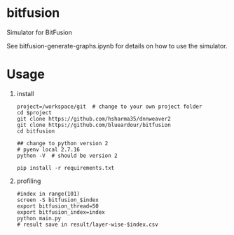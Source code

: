 # bitfusion
Simulator for BitFusion

See bitfusion-generate-graphs.ipynb for details on how to use the simulator.


# Usage

  1. install
      ```
      project=/workspace/git  # change to your own project folder
      cd $project
      git clone https://github.com/hsharma35/dnnweaver2
      git clone https://github.com/blueardour/bitfusion
      cd bitfusion
      
      ## change to python version 2 
      # pyenv local 2.7.16
      python -V  # should be version 2
      
      pip install -r requirements.txt
      ```
  2. profiling
     ```
     #index in range(101)
     screen -S bitfusion_$index
     export bitfusion_thread=50
     export bitfusion_index=index
     python main.py
     # result save in result/layer-wise-$index.csv
     ```

